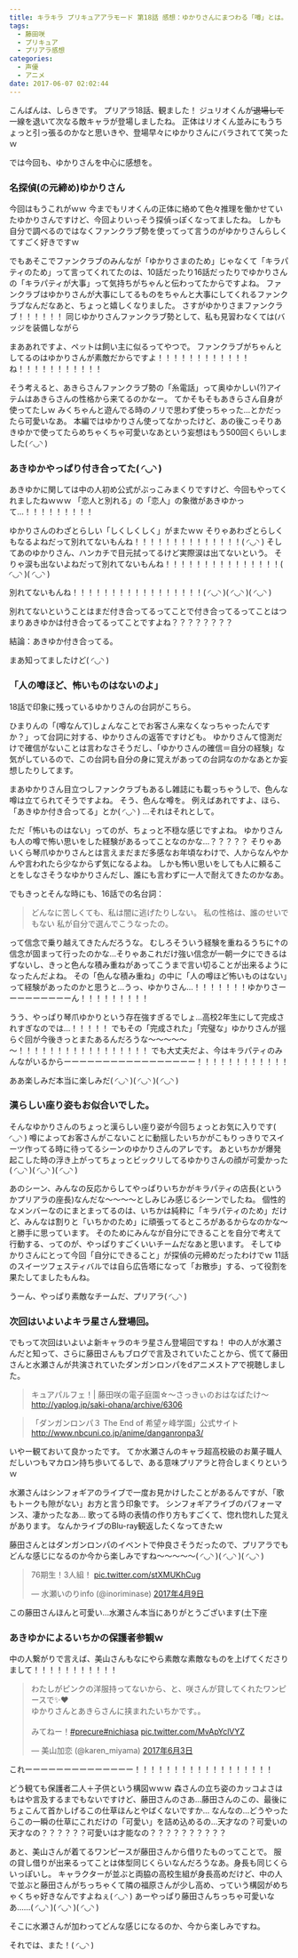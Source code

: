 ```yaml
---
title: キラキラ プリキュアアラモード 第18話 感想：ゆかりさんにまつわる「噂」とは。
tags:
  - 藤田咲
  - プリキュア
  - プリアラ感想
categories:
  - 声優
  - アニメ
date: 2017-06-07 02:02:44
---
```


こんばんは、しらきです。
プリアラ18話、観ました！
ジュリオくんが~~退場して~~一線を退いて次なる敵キャラが登場しましたね。
正体はリオくん並みにもうちょっと引っ張るのかなと思いきや、登場早々にゆかりさんにバラされてて笑ったｗ
<!-- more -->

では今回も、ゆかりさんを中心に感想を。

### 名探偵(の元締め)ゆかりさん

今回はもうこれがｗｗ
今までもリオくんの正体に絡めて色々推理を働かせていたゆかりさんですけど、今回よりいっそう探偵っぽくなってましたね。
しかも自分で調べるのではなくファンクラブ勢を使ってって言うのがゆかりさんらしくてすごく好きですｗ

でもあそこでファンクラブのみんなが「ゆかりさまのため」じゃなくて「キラパティのため」って言ってくれてたのは、10話だったり16話だったりでゆかりさんの「キラパティが大事」って気持ちがちゃんと伝わってたからですよね。
ファンクラブはゆかりさんが大事にしてるものをちゃんと大事にしてくれるファンクラブなんだなあと、ちょっと嬉しくなりました。
さすがゆかりさまファンクラブ！！！！！！
同じゆかりさんファンクラブ勢として、私も見習わなくては(バッジを装備しながら

まああれですよ、ペットは飼い主に似るってやつで。
ファンクラブがちゃんとしてるのはゆかりさんが素敵だからですよ！！！！！！！！！！！！ね！！！！！！！！！！！

そう考えると、あきらさんファンクラブ勢の「糸電話」って奥ゆかしい(?)アイテムはあきらさんの性格から来てるのかなー。
てかそもそもあきらさん自身が使ってたしｗ
みくちゃんと遊んでる時のノリで思わず使っちゃった…とかだったら可愛いなあ。
本編ではゆかりさん使ってなかったけど、あの後こっそりあきゆかで使ってたらめちゃくちゃ可愛いなあという妄想はもう500回くらいしました( ◜◡◝ )

### あきゆかやっぱり付き合ってた( ◜◡◝ )

あきゆかに関しては中の人初め公式がぶっこみまくりですけど、今回もやってくれましたねｗｗｗ
「恋人と別れる」の「恋人」の象徴があきゆかって…！！！！！！！！！

ゆかりさんのわざとらしい「しくしくしく」がまたｗｗ
そりゃあわざとらしくもなるよねだって別れてないもんね！！！！！！！！！！！！！！( ◜◡◝ )
そしてあのゆかりさん、ハンカチで目元拭ってるけど実際涙は出てないという。
そりゃ涙も出ないよねだって別れてないもんね！！！！！！！！！！！！！！！( ◜◡◝ )( ◜◡◝ )

別れてないもんね！！！！！！！！！！！！！！！！！( ◜◡◝ )( ◜◡◝ )( ◜◡◝ )

別れてないということはまだ付き合ってるってことで付き合ってるってことはつまりあきゆかは付き合ってるってことですよね？？？？？？？？

結論：あきゆか付き合ってる。

まあ知ってましたけど( ◜◡◝ )

### 「人の噂ほど、怖いものはないのよ」

18話で印象に残っているゆかりさんの台詞がこちら。

ひまりんの「(噂なんて)しょんなことでお客さん来なくなっちゃったんですか？」って台詞に対する、ゆかりさんの返答ですけども。
ゆかりさんて憶測だけで確信がないことは言わなさそうだし、「ゆかりさんの確信＝自分の経験」な気がしているので、この台詞も自分の身に覚えがあっての台詞なのかなあとか妄想したりしてます。

まあゆかりさん目立つしファンクラブもあるし雑誌にも載っちゃうしで、色んな噂は立てられてそうですよね。
そう、色んな噂を。
例えばあれですよ、ほら、「あきゆか付き合ってる」とか( ◜◡◝ )
…それはそれとして。

ただ「怖いものはない」ってのが、ちょっと不穏な感じですよね。
ゆかりさんも人の噂で怖い思いをした経験があるってことなのかな…？？？？？
そりゃあいくら琴爪ゆかりさんとは言えまだまだ多感なお年頃なわけで、人からなんやかんや言われたら少なからず気になるよね。
しかも怖い思いをしても人に頼ることをしなさそうなゆかりさんだし、誰にも言わずに一人で耐えてきたのかなあ。

でもきっとそんな時にも、16話での名台詞：

> どんなに苦しくても、私は闇に逃げたりしない。
> 私の性格は、誰のせいでもない
> 私が自分で選んでこうなったの。

って信念で乗り越えてきたんだろうな。
むしろそういう経験を重ねるうちに↑の信念が固まって行ったのかな…そりゃあこれだけ強い信念が一朝一夕にできるはずないし、きっと色んな積み重ねがあってこうまで言い切ることが出来るようになったんだよね。
その「色んな積み重ね」の中に「人の噂ほど怖いものはない」って経験があったのかと思うと…うっ、ゆかりさん…！！！！！！！ゆかりさーーーーーーーーーん！！！！！！！！！

うう、やっぱり琴爪ゆかりという存在強すぎるでしょ…高校2年生にして完成されすぎなのでは…！！！！！
でもその「完成された」「完璧な」ゆかりさんが揺らぐ回が今後きっとまたあるんだろうな～～～～～～！！！！！！！！！！！！！！！！！
でも大丈夫だよ、今はキラパティのみんながいるからーーーーーーーーーーーーーーーーー！！！！！！！！！！！！

ああ楽しみだ本当に楽しみだ( ◜◡◝ )( ◜◡◝ )( ◜◡◝ )

### 漢らしい座り姿もお似合いでした。

そんなゆかりさんのちょっと漢らしい座り姿が今回ちょっとお気に入りです( ◜◡◝ )
噂によってお客さんがこないことに動揺したいちかがこもりっきりでスイーツ作ってる時に待ってるシーンのゆかりさんのアレです。
あといちかが爆発起こした時の浮き上がってちょっとビックリしてるゆかりさんの顔が可愛かった( ◜◡◝ )( ◜◡◝ )( ◜◡◝ )

あのシーン、みんなの反応からしてやっぱりいちかがキラパティの店長(というかプリアラの座長)なんだな～～～～としみじみ感じるシーンでしたね。
個性的なメンバーなのにまとまってるのは、いちかは純粋に「キラパティのため」だけど、みんなは割りと「いちかのため」に頑張ってるところがあるからなのかな～と勝手に思っています。
そのためにみんなが自分にできることを自分で考えて行動する、ってのが、やっぱりすごくいいチームだなあと思います。
そしてゆかりさんにとって今回「自分にできること」が探偵の元締めだったわけでｗ
11話のスイーツフェスティバルでは自ら広告塔になって「お散歩」する、って役割を果たしてましたもんね。

うーん、やっぱり素敵なチームだ、プリアラ( ◜◡◝ )

### 次回はいよいよキラ星さん登場回。

でもって次回はいよいよ新キャラのキラ星さん登場回ですね！
中の人が水瀬さんだと知って、さらに藤田さんもブログで言及されていたことから、慌てて藤田さんと水瀬さんが共演されていたダンガンロンパをdアニメストアで視聴しました。

> キュアパルフェ！| 藤田咲の電子庭園☆～さっきぃのおはなばたけ～
> http://yaplog.jp/saki-ohana/archive/6306

> 「ダンガンロンパ３ The End of 希望ヶ峰学園」公式サイト
> http://www.nbcuni.co.jp/anime/danganronpa3/

いやー観ておいて良かったです。
てか水瀬さんのキャラ超高校級のお菓子職人だしいつもマカロン持ち歩いてるしで、ある意味プリアラと符合しまくりというｗ

水瀬さんはシンフォギアのライブで一度お見かけしたことがあるんですが、「歌もトークも隙がない」お方と言う印象です。
シンフォギアライブのパフォーマンス、凄かったなあ…
歌ってる時の表情の作り方もすごくて、惚れ惚れした覚えがあります。
なんかライブのBlu-ray観返したくなってきたｗ

藤田さんとはダンガンロンパのイベントで仲良さそうだったので、プリアラでもどんな感じになるのか今から楽しみですね～～～～～( ◜◡◝ )( ◜◡◝ )( ◜◡◝ )

<blockquote class="twitter-tweet" data-lang="ja"><p lang="ja" dir="ltr">76期生！3人組！ <a href="https://t.co/stXMUKhCug">pic.twitter.com/stXMUKhCug</a></p>&mdash; 水瀬いのりinfo (@inoriminase) <a href="https://twitter.com/inoriminase/status/851043473398444033">2017年4月9日</a></blockquote>
<script async src="//platform.twitter.com/widgets.js" charset="utf-8"></script>

この藤田さんほんと可愛い…水瀬さん本当にありがとうございます(土下座

### あきゆかによるいちかの保護者参観ｗ

中の人繋がりで言えば、美山さんもなにやら素敵な素敵なものを上げてくださりまして！！！！！！！！！！！

<blockquote class="twitter-tweet" data-lang="ja"><p lang="ja" dir="ltr">わたしがピンクの洋服持ってないから、と、咲さんが貸してくれたワンピースで✨❤︎ <br>ゆかりさんとあきらさんに挟まれたいちかです。。<br><br>みてねー！<a href="https://twitter.com/hashtag/precure?src=hash">#precure</a><a href="https://twitter.com/hashtag/nichiasa?src=hash">#nichiasa</a> <a href="https://t.co/MvApYclVYZ">pic.twitter.com/MvApYclVYZ</a></p>&mdash; 美山加恋 (@karen_miyama) <a href="https://twitter.com/karen_miyama/status/870955262412169217">2017年6月3日</a></blockquote>
<script async src="//platform.twitter.com/widgets.js" charset="utf-8"></script>

これーーーーーーーーーーーーーー！！！！！！！！！！！！！！！！！！

どう観ても保護者二人＋子供という構図ｗｗｗ
森さんの立ち姿のカッコよさはもはや言及するまでもないですけど、藤田さんのさあ…藤田さんのこの、最後にちょこんて首かしげるこの仕草ほんとやばくないですか…
なんなの…どうやったらこの一瞬の仕草にこれだけの「可愛い」を詰め込めるの…天才なの？可愛いの天才なの？？？？？？可愛いは才能なの？？？？？？？？？？

あと、美山さんが着てるワンピースが藤田さんから借りたものってことで。
服の貸し借りが出来るってことは体型同じくらいなんだろうなあ。身長も同じくらいっぽいし。
キャラクターが並ぶと両脇の高校生組が身長高めだけど、中の人で並ぶと藤田さんがちっちゃくて隣の福原さんが少し高め、っていう構図がめちゃくちゃ好きなんですよねぇ( ◜◡◝ )
あーやっぱり藤田さんちっちゃ可愛いなあ……( ◜◡◝ )( ◜◡◝ )( ◜◡◝ )

そこに水瀬さんが加わってどんな感じになるのか、今から楽しみですね。

それでは、また！( ◜◡◝ )
